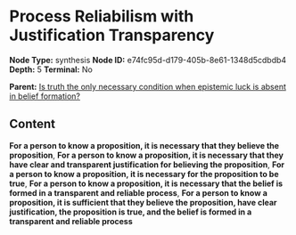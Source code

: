# Process Reliabilism with Justification Transparency

**Node Type:** synthesis
**Node ID:** e74fc95d-d179-405b-8e61-1348d5cdbdb4
**Depth:** 5
**Terminal:** No

**Parent:** [Is truth the only necessary condition when epistemic luck is absent in belief formation?](is-truth-the-only-necessary-condition-when-epistemic-luck-is-absent-in-belief-formation-antithesis-39d7fa6c-12da-4988-b539-fef53cb5068d.md)

## Content

**For a person to know a proposition, it is necessary that they believe the proposition**, **For a person to know a proposition, it is necessary that they have clear and transparent justification for believing the proposition**, **For a person to know a proposition, it is necessary for the proposition to be true**, **For a person to know a proposition, it is necessary that the belief is formed in a transparent and reliable process**, **For a person to know a proposition, it is sufficient that they believe the proposition, have clear justification, the proposition is true, and the belief is formed in a transparent and reliable process**
